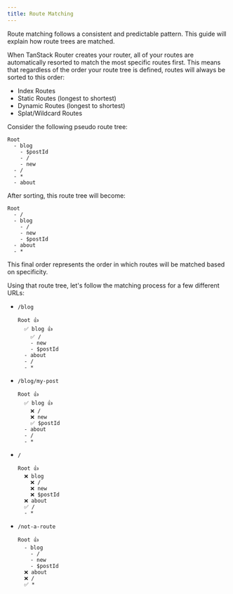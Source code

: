 ```yaml
---
title: Route Matching
---
```


Route matching follows a consistent and predictable pattern. This guide will explain how route trees are matched.

When TanStack Router creates your router, all of your routes are automatically resorted to match the most specific routes first. This means that regardless of the order your route tree is defined, routes will always be sorted to this order:

- Index Routes
- Static Routes (longest to shortest)
- Dynamic Routes (longest to shortest)
- Splat/Wildcard Routes

Consider the following pseudo route tree:

```
Root
  - blog
    - $postId
    - /
    - new
  - /
  - *
  - about
```

After sorting, this route tree will become:

```
Root
  - /
  - blog
    - /
    - new
    - $postId
  - about
  - *
```

This final order represents the order in which routes will be matched based on specificity.

Using that route tree, let's follow the matching process for a few different URLs:

- `/blog`
  ```
  Root 👍
    ✅ blog 👍
      ✅ /
      - new
      - $postId
    - about
    - /
    - *
  ```
- `/blog/my-post`
  ```
  Root 👍
    ✅ blog 👍
      ❌ /
      ❌ new
      ✅ $postId
    - about
    - /
    - *
  ```
- `/`
  ```
  Root 👍
    ❌ blog
      ❌ /
      ❌ new
      ❌ $postId
    ❌ about
    ✅ /
    - *
  ```
- `/not-a-route`
  ```
  Root 👍
    - blog
      - /
      - new
      - $postId
    ❌ about
    ❌ /
    ✅ *
  ```
